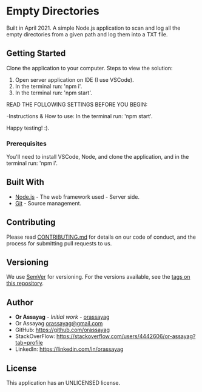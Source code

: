 # Empty Directories

Built in April 2021. A simple Node.js application to scan and log all the empty directories from a given path and log them into a TXT file.

## Getting Started

Clone the application to your computer.
Steps to view the solution:
1. Open server application on IDE (I use VSCode).
2. In the terminal run: 'npm i'.
3. In the terminal run: 'npm start'.

READ THE FOLLOWING SETTINGS BEFORE YOU BEGIN:

-Instructions & How to use:
In the terminal run: 'npm start'.

Happy testing! :).

### Prerequisites

You'll need to install VSCode, Node, and clone the application, and in the terminal run: 'npm i'.

## Built With

* [Node.js](https://nodejs.org/en) - The web framework used - Server side.
* [Git](https://git-scm.com) - Source management.

## Contributing

Please read [CONTRIBUTING.md](https://gist.github.com/PurpleBooth/b24679402957c63ec426) for details on our code of conduct, and the process for submitting pull requests to us.

## Versioning

We use [SemVer](http://semver.org) for versioning. For the versions available, see the [tags on this repository](https://github.com/your/project/tags).

## Author

* **Or Assayag** - *Initial work* - [orassayag](https://github.com/orassayag)
* Or Assayag <orassayag@gmail.com>
* GitHub: https://github.com/orassayag
* StackOverFlow: https://stackoverflow.com/users/4442606/or-assayag?tab=profile
* LinkedIn: https://linkedin.com/in/orassayag

## License

This application has an UNLICENSED license.